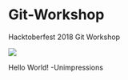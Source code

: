 # Git-Workshop
Hacktoberfest 2018 Git Workshop

![](https://hacktoberfestguam.com/wp-content/uploads/2018/09/computer_L-e1538055463537-350x350.png)

Hello World! -Unimpressions

